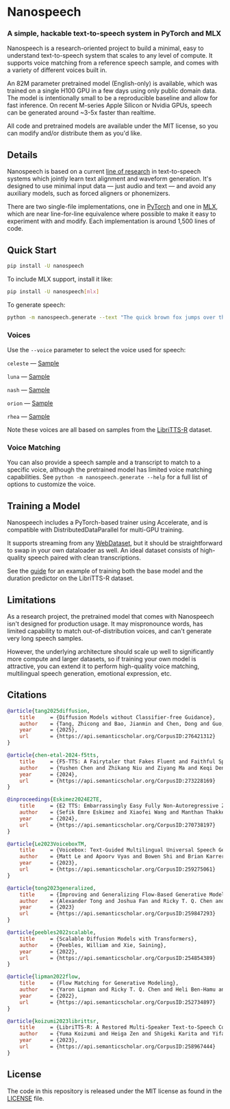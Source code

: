 # Nanospeech

### A simple, hackable text-to-speech system in PyTorch and MLX

Nanospeech is a research-oriented project to build a minimal, easy to understand text-to-speech system that scales to any level of compute. It supports voice matching from a reference speech sample, and comes with a variety of different voices built in.

An 82M parameter pretrained model (English-only) is available, which was trained on a single H100 GPU in a few days using only public domain data. The model is intentionally small to be a reproducible baseline and allow for fast inference. On recent M-series Apple Silicon or Nvidia GPUs, speech can be generated around ~3-5x faster than realtime.

All code and pretrained models are available under the MIT license, so you can modify and/or distribute them as you'd like.

## Details

Nanospeech is based on a current [line of research](#citations) in text-to-speech systems which jointly learn text alignment and waveform generation. It's designed to use minimal input data — just audio and text — and avoid any auxiliary models, such as forced aligners or phonemizers.

There are two single-file implementations, one in [PyTorch](./nanospeech/nanospeech_torch.py) and one in [MLX](./nanospeech/nanospeech_mlx.py), which are near line-for-line equivalence where possible to make it easy to experiment with and modify. Each implementation is around 1,500 lines of code.

## Quick Start

```bash
pip install -U nanospeech
```

To include MLX support, install it like:

```bash
pip install -U nanospeech[mlx]
```

To generate speech:

```bash
python -m nanospeech.generate --text "The quick brown fox jumps over the lazy dog."
```

### Voices

Use the `--voice` parameter to select the voice used for speech:

`celeste` — [Sample](https://s3.amazonaws.com/lucasnewman.datasets/nanospeech/samples/celeste.wav)

`luna` — [Sample](https://s3.amazonaws.com/lucasnewman.datasets/nanospeech/samples/luna.wav)

`nash` — [Sample](https://s3.amazonaws.com/lucasnewman.datasets/nanospeech/samples/nash.wav)

`orion` — [Sample](https://s3.amazonaws.com/lucasnewman.datasets/nanospeech/samples/orion.wav)

`rhea` — [Sample](https://s3.amazonaws.com/lucasnewman.datasets/nanospeech/samples/rhea.wav)

Note these voices are all based on samples from the [LibriTTS-R](https://www.openslr.org/141/) dataset.

### Voice Matching

You can also provide a speech sample and a transcript to match to a specific voice, although the pretrained model has limited voice matching capabilities. See `python -m nanospeech.generate --help` for a full list of options to customize the voice.

## Training a Model

Nanospeech includes a PyTorch-based trainer using Accelerate, and is compatible with DistributedDataParallel for multi-GPU training.

It supports streaming from any [WebDataset](https://github.com/webdataset/webdataset), but it should be straightforward to swap in your own dataloader as well. An ideal dataset consists of high-quality speech paired with clean transcriptions.

See the [guide](./tutorial/) for an example of training both the base model and the duration predictor on the LibriTTS-R dataset.

## Limitations

As a research project, the pretrained model that comes with Nanospeech isn't designed for production usage. It may mispronounce words, has limited capability to match out-of-distribution voices, and can't generate very long speech samples.

However, the underlying architecture should scale up well to significantly more compute and larger datasets, so if training your own model is attractive, you can extend it to perform high-quality voice matching, multilingual speech generation, emotional expression, etc.

## Citations

```bibtex
@article{tang2025diffusion,
    title     = {Diffusion Models without Classifier-free Guidance},
    author    = {Tang, Zhicong and Bao, Jianmin and Chen, Dong and Guo, Baining},
    year      = {2025},
    url       = {https://api.semanticscholar.org/CorpusID:276421312}
}
```

```bibtex
@article{chen-etal-2024-f5tts,
    title     = {F5-TTS: A Fairytaler that Fakes Fluent and Faithful Speech with Flow Matching}, 
    author    = {Yushen Chen and Zhikang Niu and Ziyang Ma and Keqi Deng and Chunhui Wang and Jian Zhao and Kai Yu and Xie Chen},
    year      = {2024},
    url       = {https://api.semanticscholar.org/CorpusID:273228169}
}
```

```bibtex
@inproceedings{Eskimez2024E2TE,
    title     = {E2 TTS: Embarrassingly Easy Fully Non-Autoregressive Zero-Shot TTS},
    author    = {Sefik Emre Eskimez and Xiaofei Wang and Manthan Thakker and Canrun Li and Chung-Hsien Tsai and Zhen Xiao and Hemin Yang and Zirun Zhu and Min Tang and Xu Tan and Yanqing Liu and Sheng Zhao and Naoyuki Kanda},
    year      = {2024},
    url       = {https://api.semanticscholar.org/CorpusID:270738197}
}
```

```bibtex
@article{Le2023VoiceboxTM,
    title     = {Voicebox: Text-Guided Multilingual Universal Speech Generation at Scale},
    author    = {Matt Le and Apoorv Vyas and Bowen Shi and Brian Karrer and Leda Sari and Rashel Moritz and Mary Williamson and Vimal Manohar and Yossi Adi and Jay Mahadeokar and Wei-Ning Hsu},
    year      = {2023},
    url       = {https://api.semanticscholar.org/CorpusID:259275061}
}
```

```bibtex
@article{tong2023generalized,
    title     = {Improving and Generalizing Flow-Based Generative Models with Minibatch Optimal Transport},
    author    = {Alexander Tong and Joshua Fan and Ricky T. Q. Chen and Jesse Bettencourt and David Duvenaud},
    year      = {2023}
    url       = {https://api.semanticscholar.org/CorpusID:259847293}
}
```

```bibtex
@article{peebles2022scalable,
    title     = {Scalable Diffusion Models with Transformers},
    author    = {Peebles, William and Xie, Saining},
    year      = {2022},
    url       = {https://api.semanticscholar.org/CorpusID:254854389}
}
```

```bibtex
@article{lipman2022flow,
    title     = {Flow Matching for Generative Modeling},
    author    = {Yaron Lipman and Ricky T. Q. Chen and Heli Ben-Hamu and Maximilian Nickel and Matt Le},
    year      = {2022},
    url       = {https://api.semanticscholar.org/CorpusID:252734897}
}
```

```bibtex
@article{koizumi2023librittsr,
    title     = {LibriTTS-R: A Restored Multi-Speaker Text-to-Speech Corpus},
    author    = {Yuma Koizumi and Heiga Zen and Shigeki Karita and Yifan Ding and Kohei Yatabe and Nobuyuki Morioka and Michiel Bacchiani and Yu Zhang and Wei Han and Ankur Bapna},
    year      = {2023},
    url       = {https://api.semanticscholar.org/CorpusID:258967444}
}
```

## License

The code in this repository is released under the MIT license as found in the
[LICENSE](LICENSE) file.
